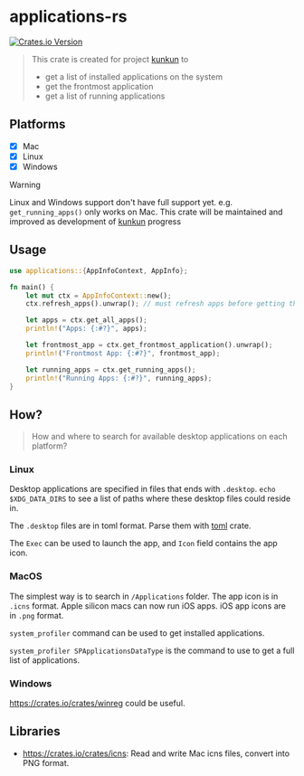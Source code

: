 # applications-rs

[![Crates.io Version](https://img.shields.io/crates/v/applications)](https://crates.io/crates/applications)

> This crate is created for project [kunkun](https://github.com/kunkunsh/kunkun) to
>
> - get a list of installed applications on the system
> - get the frontmost application
> - get a list of running applications

## Platforms

- [x] Mac
- [x] Linux
- [x] Windows

> [!WARNING]
> Linux and Windows support don't have full support yet. e.g. `get_running_apps()` only works on Mac.
> This crate will be maintained and improved as development of [kunkun](https://github.com/kunkunsh/kunkun) progress



## Usage

```rust
use applications::{AppInfoContext, AppInfo};

fn main() {
    let mut ctx = AppInfoContext::new();
    ctx.refresh_apps().unwrap(); // must refresh apps before getting them

    let apps = ctx.get_all_apps();
    println!("Apps: {:#?}", apps);

    let frontmost_app = ctx.get_frontmost_application().unwrap();
    println!("Frontmost App: {:#?}", frontmost_app);

    let running_apps = ctx.get_running_apps();
    println!("Running Apps: {:#?}", running_apps);
}
```

## How?

> How and where to search for available desktop applications on each platform?

### Linux

Desktop applications are specified in files that ends with `.desktop`. `echo $XDG_DATA_DIRS` to see a list of paths where these desktop files could reside in.

The `.desktop` files are in toml format. Parse them with [toml](https://crates.io/crates/toml) crate.

The `Exec` can be used to launch the app, and `Icon` field contains the app icon.

### MacOS

The simplest way is to search in `/Applications` folder. The app icon is in `.icns` format.
Apple silicon macs can now run iOS apps. iOS app icons are in `.png` format.

`system_profiler` command can be used to get installed applications.

`system_profiler SPApplicationsDataType` is the command to use to get a full list of applications.

### Windows

https://crates.io/crates/winreg could be useful.

## Libraries

- https://crates.io/crates/icns: Read and write Mac icns files, convert into PNG format.
